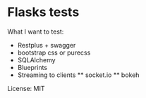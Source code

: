 # Flasks tests

What I want to test:
* Restplus + swagger
* bootstrap css or purecss
* SQLAlchemy
* Blueprints
* Streaming to clients
** socket.io
** bokeh

License: MIT